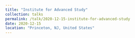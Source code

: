 ```yaml
---
title: "Institute for Advanced Study"
collection: talks
permalink: /talk/2020-12-15-institute-for-advanced-study
date: 2020-12-15
location: "Princeton, NJ, United States"
---
```

